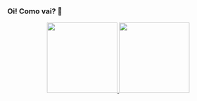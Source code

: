 ### Oi! Como vai? 👋

<!--
**Kelly-Ramos/kelly-ramos** is a ✨ _special_ ✨ repository because its `README.md` (this file) appears on your GitHub profile.

Here are some ideas to get you started:

- 🔭 I’m currently working on ...
- 🌱 I’m currently learning ...
- 👯 I’m looking to collaborate on ...
- 🤔 I’m looking for help with ...
- 💬 Ask me about ...
- 📫 How to reach me: ...
- 😄 Pronouns: ...
- ⚡ Fun fact: ...
-->


<div align="center">
  <a href="https://github.com/kelly-ramos">
  <img height="160em" src="https://github-readme-stats.vercel.app/api?username=kelly-ramos&show_icons=true&theme=radical&include_all_commits=true&count_private=true"/>
  <img height="160em" src="https://github-readme-stats.vercel.app/api/top-langs/?username=kelly-ramos&layout=compact&langs_count=7&theme=radical"/>
  
  
 
           
          
          
          
          
